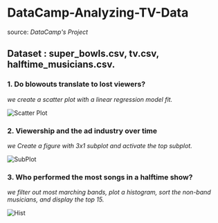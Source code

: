 # DataCamp-Analyzing-TV-Data
source: _DataCamp's Project_

## Dataset : super_bowls.csv, tv.csv, halftime_musicians.csv.

### 1. Do blowouts translate to lost viewers?
*_we create a scatter plot with a linear regression model fit._*

![Scatter Plot](https://user-images.githubusercontent.com/62869685/124376163-d6803700-dccf-11eb-8f8b-c4650f672506.png)

### 2. Viewership and the ad industry over time
*_we Create a figure with 3x1 subplot and activate the top subplot._*

![SubPlot](https://user-images.githubusercontent.com/62869685/124376164-d718cd80-dccf-11eb-99fe-f7bcb8800adb.png)

### 3. Who performed the most songs in a halftime show?
*_we filter out most marching bands, plot a histogram, sort the non-band musicians,  and display the top 15._*

![Hist](https://user-images.githubusercontent.com/62869685/124376162-d54f0a00-dccf-11eb-85d9-c4829535e2ce.png)
